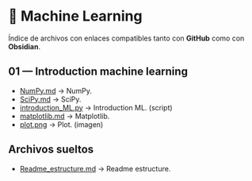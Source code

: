 # 📂 Machine Learning

Índice de archivos con enlaces compatibles tanto con **GitHub** como con **Obsidian**.


## 01 — Introduction machine learning

- [NumPy.md](./01_introduction_machine_learning/NumPy.md) → NumPy.
- [SciPy.md](./01_introduction_machine_learning/SciPy.md) → SciPy.
- [introduction_ML.py](./01_introduction_machine_learning/introduction_ML.py) → Introduction ML. (script)
- [matplotlib.md](./01_introduction_machine_learning/matplotlib.md) → Matplotlib.
- [plot.png](./01_introduction_machine_learning/plot.png) → Plot. (imagen)

## Archivos sueltos
- [Readme_estructure.md](./Readme_estructure.md) → Readme estructure.
